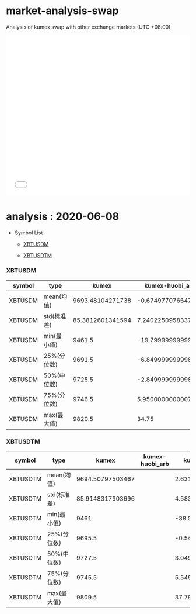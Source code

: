 # market-analysis-swap
Analysis of kumex swap with other exchange markets (UTC +08:00)

<iframe width="100%" height="440" src="./data.html" frameborder="no" border="0" scrolling="no"></iframe>

# analysis : 2020-06-08
* Symbol List

  * [XBTUSDM](#xbtusdm)

  * [XBTUSDTM](#xbtusdtm)


### XBTUSDM

symbol|type|kumex|kumex-huobi_arb|kumex-okex_arb
---|---|---|---|---
XBTUSDM | mean(均值) | 9693.48104271738 | -0.674977076647404 | -1.69555054286559
XBTUSDM | std(标准差) | 85.3812601341594 | 7.24022509583378 | 7.86391338623754
XBTUSDM | min(最小值) | 9461.5 | -19.7999999999993 | -44.2999999999993
XBTUSDM | 25%(分位数) | 9691.5 | -6.84999999999854 | -8.84999999999854
XBTUSDM | 50%(中位数) | 9725.5 | -2.84999999999855 | -4.45000000000073
XBTUSDM | 75%(分位数) | 9746.5 | 5.95000000000073 | 6.54999999999927
XBTUSDM | max(最大值) | 9820.5 | 34.75 | 33.25


### XBTUSDTM

symbol|type|kumex|kumex-huobi_arb|kumex-okex_arb
---|---|---|---|---
XBTUSDTM | mean(均值) | 9694.50797503467 |  | 2.63107623942031
XBTUSDTM | std(标准差) | 85.9148317903696 |  | 4.5833559534979
XBTUSDTM | min(最小值) | 9461 |  | -38.5
XBTUSDTM | 25%(分位数) | 9695.5 |  | -0.549999999999272
XBTUSDTM | 50%(中位数) | 9727.5 |  | 3.04999999999927
XBTUSDTM | 75%(分位数) | 9745.5 |  | 5.54999999999927
XBTUSDTM | max(最大值) | 9809.5 |  | 37.7999999999993


